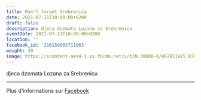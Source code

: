 ```yaml
---
title: Don't forget Srebrenica
date: 2021-07-11T18:00:00+0200
draft: false
description: djeca dzemata Lozana za Srebrenicu
eventDate: 2021-07-11T18:00:00+0200
location: ''
facebook_id: '216159003711963'
weight: 30
image: https://scontent-ams4-1.xx.fbcdn.net/v/t39.30808-6/467911425_8702124949883247_8451066247417132989_n.jpg?_nc_cat=103&ccb=1-7&_nc_sid=9e60e4&_nc_eui2=AeGxBM5gmFoBDnSrQC1cOb3STHlsLy7Cd4JMeWwvLsJ3ggEqyGsB_zl-XvvPGWy8f0UPzzWjAuO3Zv4k3PBjBnj3&_nc_ohc=7HqQrMxKrykQ7kNvwFgCqQK&_nc_oc=AdnrIPDKWm66LYhhL-P6u2FKXGEbHQlmwFoaaSInkhkpt9LuTOrDf17rzBCR2yo_d6o&_nc_zt=23&_nc_ht=scontent-ams4-1.xx&edm=ABTKTjYEAAAA&_nc_gid=K_l0jmhikEsYQclxIwkh7Q&oh=00_AfN4k7d3ll9NRH8XTJ1-wqYJYhhiH1CW_niP_Al2lJvdEA&oe=6862A5D9
---
```


djeca dzemata Lozana za Srebrenicu

---

Plus d'informations sur [Facebook](https://facebook.com/events/216159003711963)
